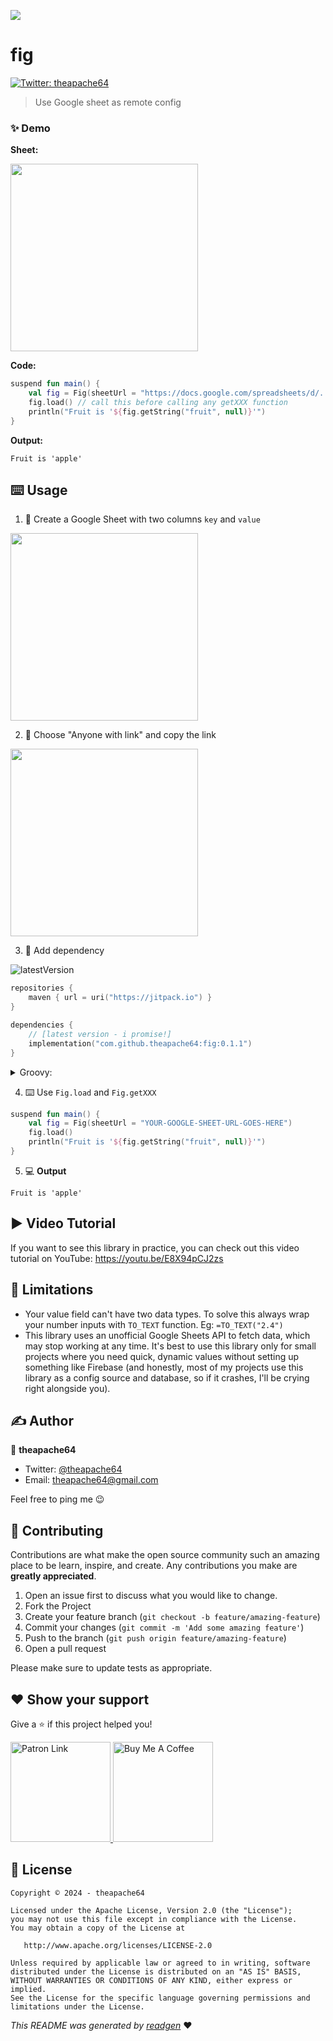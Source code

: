 ![](cover.jpeg)


# fig


<a href="https://twitter.com/theapache64" target="_blank">
<img alt="Twitter: theapache64" src="https://img.shields.io/twitter/follow/theapache64.svg?style=social" />
</a>

> Use Google sheet as remote config

### ✨ Demo

**Sheet:**

<img src="https://github.com/theapache64/fig/assets/9678279/fb610e72-f880-4131-b9fd-0f8e255a862e" width="300"/>


**Code:**
```kotlin
suspend fun main() {
    val fig = Fig(sheetUrl = "https://docs.google.com/spreadsheets/d/../edit?usp=sharing") // your Google sheet URL
    fig.load() // call this before calling any getXXX function
    println("Fruit is '${fig.getString("fruit", null)}'")
}
```

**Output:**
```
Fruit is 'apple'
```

## ⌨️ Usage

1. 📄 Create a Google Sheet with two columns `key` and `value`
<img src="https://github.com/theapache64/fig/assets/9678279/fb610e72-f880-4131-b9fd-0f8e255a862e" width="300"/>

2. 🔗 Choose "Anyone with link" and copy the link

<img src="https://github.com/theapache64/fig/assets/9678279/1e789776-aabb-40c5-a7a8-97aca27108b3" width="300"/>



3. 🤝 Add dependency

![latestVersion](https://img.shields.io/github/v/release/theapache64/fig)

```kotlin
repositories {
    maven { url = uri("https://jitpack.io") }
}

dependencies {
    // [latest version - i promise!]
    implementation("com.github.theapache64:fig:0.1.1")
}
```

<details>
  <summary>Groovy:</summary>
  
  ```groovy
repositories {
    maven { url 'https://jitpack.io' } // Add jitpack
}
dependencies {
    // [latest version - i promise!]
    implementation 'com.github.theapache64:fig:0.1.1'
}
 ```
</details>



4. ⌨️ Use `Fig.load` and `Fig.getXXX`

```kotlin
suspend fun main() {
    val fig = Fig(sheetUrl = "YOUR-GOOGLE-SHEET-URL-GOES-HERE")
    fig.load() 
    println("Fruit is '${fig.getString("fruit", null)}'")
}
```


5. 💻 **Output**

```
Fruit is 'apple'
```

## ▶️ Video Tutorial
If you want to see this library in practice, you can check out this video tutorial on YouTube: https://youtu.be/E8X94pCJ2zs 

## 🚫 Limitations 
- Your value field can't have two data types. To solve this always wrap your number inputs with `TO_TEXT` function. Eg: `=TO_TEXT("2.4")`
- This library uses an unofficial Google Sheets API to fetch data, which may stop working at any time. It's best to use this library only for small projects where you need quick, dynamic values without setting up something like Firebase (and honestly, most of my projects use this library as a config source and database, so if it crashes, I'll be crying right alongside you).


## ✍️ Author

👤 **theapache64**

* Twitter: <a href="https://twitter.com/theapache64" target="_blank">@theapache64</a>
* Email: theapache64@gmail.com

Feel free to ping me 😉

## 🤝 Contributing

Contributions are what make the open source community such an amazing place to be learn, inspire, and create. Any
contributions you make are **greatly appreciated**.

1. Open an issue first to discuss what you would like to change.
1. Fork the Project
1. Create your feature branch (`git checkout -b feature/amazing-feature`)
1. Commit your changes (`git commit -m 'Add some amazing feature'`)
1. Push to the branch (`git push origin feature/amazing-feature`)
1. Open a pull request

Please make sure to update tests as appropriate.

## ❤ Show your support

Give a ⭐️ if this project helped you!

<a href="https://www.patreon.com/theapache64">
  <img alt="Patron Link" src="https://c5.patreon.com/external/logo/become_a_patron_button@2x.png" width="160"/>
</a>

<a href="https://www.buymeacoffee.com/theapache64" target="_blank">
    <img src="https://cdn.buymeacoffee.com/buttons/v2/default-yellow.png" alt="Buy Me A Coffee" width="160">
</a>


## 📝 License

```
Copyright © 2024 - theapache64

Licensed under the Apache License, Version 2.0 (the "License");
you may not use this file except in compliance with the License.
You may obtain a copy of the License at

   http://www.apache.org/licenses/LICENSE-2.0

Unless required by applicable law or agreed to in writing, software
distributed under the License is distributed on an "AS IS" BASIS,
WITHOUT WARRANTIES OR CONDITIONS OF ANY KIND, either express or implied.
See the License for the specific language governing permissions and
limitations under the License.
```

_This README was generated by [readgen](https://github.com/theapache64/readgen)_ ❤
